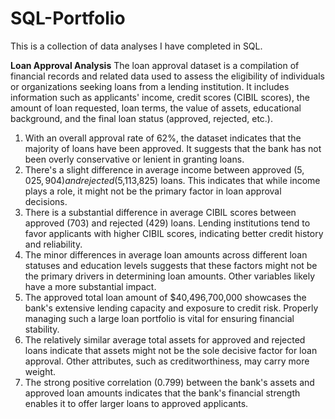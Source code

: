 # SQL-Portfolio
This is a collection of data analyses I have completed in SQL.

**Loan Approval Analysis**
The loan approval dataset is a compilation of financial records and related data used to assess the 
eligibility of individuals or organizations seeking loans from a lending institution. It includes information 
such as applicants' income, credit scores (CIBIL scores), the amount of loan requested, loan terms, the value 
of assets, educational background, and the final loan status (approved, rejected, etc.). 

1. With an overall approval rate of 62%, the dataset indicates that the majority of loans have been approved. 
   It suggests that the bank has not been overly conservative or lenient in granting loans.
2. There's a slight difference in average income between approved ($5,025,904) and rejected ($5,113,825) loans.
   This indicates that while income plays a role, it might not be the primary factor in loan approval decisions.
3. There is a substantial difference in average CIBIL scores between approved (703) and rejected (429) loans.
   Lending institutions tend to favor applicants with higher CIBIL scores, indicating better credit history and reliability.
4. The minor differences in average loan amounts across different loan statuses and education levels suggests that these
   factors might not be the primary drivers in determining loan amounts. Other variables likely have a more substantial impact.
5. The approved total loan amount of $40,496,700,000 showcases the bank's extensive lending capacity and exposure to credit
   risk. Properly managing such a large loan portfolio is vital for ensuring financial stability.
6. The relatively similar average total assets for approved and rejected loans indicate that assets might not be the sole
   decisive factor for loan approval. Other attributes, such as creditworthiness, may carry more weight.
7. The strong positive correlation (0.799) between the bank's assets and approved loan amounts indicates that the bank's
   financial strength enables it to offer larger loans to approved applicants.
